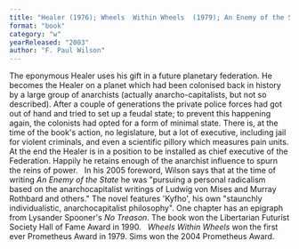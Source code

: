```yaml
---
title: "Healer (1976); Wheels  Within Wheels  (1979); An Enemy of the State (1980);  Sims (2003)"
format: "book"
category: "w"
yearReleased: "2003"
author: "F. Paul Wilson"
---
```

The eponymous Healer uses his gift in a future planetary federation. He becomes the Healer on a planet which had been colonised back in history by a large group of anarchists (actually anarcho-capitalists,  but not so described). After a couple of generations the private police forces  had got out of hand and tried to set up a feudal state; to prevent this  happening again, the colonists had opted for a form of minimal state. There is,  at the time of the book's action, no legislature, but a lot of executive,  including jail for violent criminals, and even a scientific pillory which  measures pain units. At the end the Healer is in a position to be installed as  chief executive of the Federation. Happily he retains enough of the anarchist  influence to spurn the reins of power.
 
In his 2005 foreword, Wilson says that  at the time of writing _An Enemy of the State_ he was "pursuing a personal  radicalism based on the anarchocapitalist writings of Ludwig von Mises and  Murray Rothbard and others." The novel features 'Kyfho', his own "staunchly  individualistic, anarchocapitalist philosophy". One chapter has an epigraph from  Lysander Spooner's _No Treason_. The book won the Libertarian Futurist  Society Hall of Fame Award in 1990.
 
_Wheels Within Wheels_  won the  first ever Prometheus Award in 1979. Sims won the  2004 Prometheus Award.
